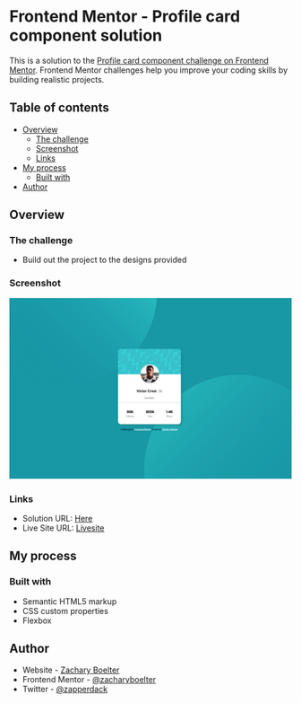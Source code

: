 # Frontend Mentor - Profile card component solution

This is a solution to the [Profile card component challenge on Frontend Mentor](https://www.frontendmentor.io/challenges/profile-card-component-cfArpWshJ). Frontend Mentor challenges help you improve your coding skills by building realistic projects. 

## Table of contents

- [Overview](#overview)
  - [The challenge](#the-challenge)
  - [Screenshot](#screenshot)
  - [Links](#links)
- [My process](#my-process)
  - [Built with](#built-with)
- [Author](#author)


## Overview

### The challenge

- Build out the project to the designs provided

### Screenshot

![screenshot](/images/screenshot.png)



### Links

- Solution URL: [Here](https://github.com/zacharyboelter/profile-card-component)
- Live Site URL: [Livesite](https://zacharyboelter.github.io/profile-card-component/)

## My process

### Built with

- Semantic HTML5 markup
- CSS custom properties
- Flexbox

## Author

- Website - [Zachary Boelter](https://www.your-site.com)
- Frontend Mentor - [@zacharyboelter](https://www.frontendmentor.io/profile/zacharyboelter)
- Twitter - [@zapperdack](https://www.twitter.com/zapperdack)

